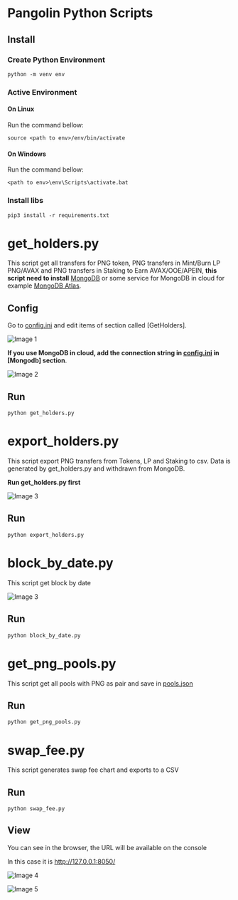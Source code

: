 # Pangolin Python Scripts

## Install

### Create Python Environment
`python -m venv env`

### Active Environment 

#### On Linux
Run the command bellow:

`source <path to env>/env/bin/activate`

#### On Windows
Run the command bellow:

`<path to env>\env\Scripts\activate.bat`

### Install libs

`pip3 install -r requirements.txt`

# get_holders.py

This script get all transfers for PNG token, PNG transfers in Mint/Burn LP PNG/AVAX and PNG transfers in Staking to Earn AVAX/OOE/APEIN, **this script need to install** [MongoDB](https://www.mongodb.com/) or some service for MongoDB in cloud for example [MongoDB Atlas](https://www.mongodb.com/atlas/database).

## Config
Go to [config.ini](config.ini) and edit items of section called [GetHolders].

![Image 1](https://i.imgur.com/6v2PpdB.png)

**If you use MongoDB in cloud, add the connection string in [config.ini](config.ini) in [Mongodb] section**.

![Image 2](https://i.imgur.com/5h256rA.png)

## Run
`python get_holders.py`

# export_holders.py

This script export PNG transfers from Tokens, LP and Staking to csv. Data is generated by get_holders.py and withdrawn from MongoDB.

**Run get_holders.py first**

![Image 3](https://i.imgur.com/9OdOAaI.png)

## Run
`python export_holders.py`

# block_by_date.py
This script get block by date

![Image 3](https://i.imgur.com/dR992GT.png)

## Run 
`python block_by_date.py`

# get_png_pools.py
This script get all pools with PNG as pair and save in [pools.json](src/constants/pools.json)

## Run 
`python get_png_pools.py`

# swap_fee.py
This script generates swap fee chart and exports to a CSV

## Run 
`python swap_fee.py`

## View
You can see in the browser, the URL will be available on the console

In this case it is http://127.0.0.1:8050/

![Image 4](https://i.imgur.com/InLxbLj.png)

![Image 5](https://i.imgur.com/ERuKrrC.png)
